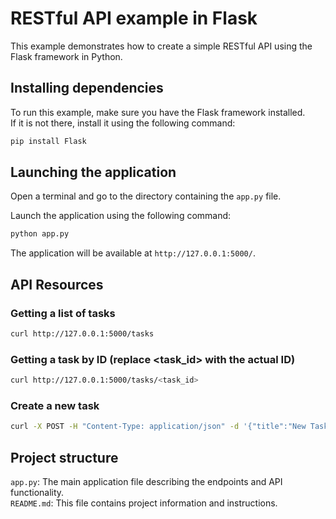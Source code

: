 # RESTful API example in Flask
This example demonstrates how to create a simple RESTful API using the Flask framework in Python.

## Installing dependencies
To run this example, make sure you have the Flask framework installed.  
If it is not there, install it using the following command:
```bash
pip install Flask
```

## Launching the application
Open a terminal and go to the directory containing the `app.py` file.

Launch the application using the following command:
```bash
python app.py
```

The application will be available at `http://127.0.0.1:5000/`.

## API Resources
### Getting a list of tasks
```bash
curl http://127.0.0.1:5000/tasks
```
### Getting a task by ID (replace <task_id> with the actual ID)
```bash
curl http://127.0.0.1:5000/tasks/<task_id>
```
### Create a new task
```bash
curl -X POST -H "Content-Type: application/json" -d '{"title":"New Task"}' http://127.0.0.1:5000/tasks
```

## Project structure
`app.py`: The main application file describing the endpoints and API functionality.  
`README.md`: This file contains project information and instructions.
